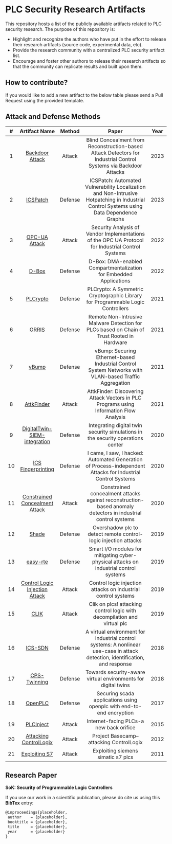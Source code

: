 # PLC Security Research Artifacts

This repository hosts a list of the publicly available artifacts related to PLC security research. The purpose of this repository is:

* Highlight and recognize the authors who have put in the effort to release their research artifacts (source code, experimental data, etc). 
* Provide the research community with a centralized PLC security artifact list.
* Encourage and foster other authors to release their research artifacts so that the community can replicate results and built upon them.

## How to contribute?

If you would like to add a new artifact to the below table please send a Pull Request using the provided template.

## Attack and Defense Methods

|  # |          Artifact Name         |     Method     |                                                             Paper                                                            | Year |
|:--:|:------------------------------:|:--------------:|:----------------------------------------------------------------------------------------------------------------------------:|:----:|
| 1 | [Backdoor Attack](https://github.com/scy-phy/backdoorCPSS23)                  | Attack         | Blind Concealment from Reconstruction-based Attack Detectors for Industrial Control Systems via Backdoor Attacks                                                                                           | 2023 |
| 2 | [ICSPatch](https://github.com/momalab/ICSPatch)                  | Defense         | ICSPatch: Automated Vulnerability Localization and Non-Intrusive Hotpatching in Industrial Control Systems using Data Dependence Graphs                                                                                           | 2023 |
| 3 | [OPC-UA Attack](https://github.com/scy-phy/OPC-UA-attacks-POC)                  | Attack         | Security Analysis of Vendor Implementations of the OPC UA Protocol for Industrial Control Systems                                                                                           | 2022 |
| 4  | [D-Box](https://github.com/RiS3-Lab/D-Box)                          | Defense | D-Box: DMA-enabled Compartmentalization for Embedded Applications                                                            | 2022 |
| 5  | [PLCrypto](https://github.com/PLCrypto/PLCrypto)                       | Defense | PLCrypto: A Symmetric Cryptographic Library for Programmable Logic Controllers                                               | 2021 |
| 6  | [ORRIS](https://github.com/momalab/orris)                          | Defense | Remote Non-Intrusive Malware Detection for PLCs based on Chain of Trust Rooted in Hardware                                   | 2021 |
| 7  | [vBump](https://github.com/scy-phy/vbump)                          | Defense | vBump: Securing Ethernet-based Industrial Control System Networks with VLAN-based Traffic Aggregation                     | 2021 |
| 8  | [AttkFinder](https://gitlab.com/jhcastel/attkfinder)                     | Attack         | AttkFinder: Discovering Attack Vectors in PLC Programs using Information Flow Analysis                                       | 2021 |
| 9  | [DigitalTwin-SIEM-integration](https://github.com/FrauThes/DigitalTwin-SIEM-integration)   | Defense | Integrating digital twin security simulations in the security operations center                                              | 2020 |
| 10  | [ICS Fingerprinting](https://github.com/momalab/ICS_research_resources)             | Defense | I came, I saw, I hacked: Automated Generation of Process-independent Attacks for Industrial Control Systems                  | 2020 |
| 11  | [Constrained Concealment Attack](https://github.com/scy-phy/ICS-Evasion-Attacks) | Attack         | Constrained concealment attacks against reconstruction-based anomaly detectors in industrial control systems                 | 2020 |
| 12  | [Shade](https://gitlab.com/hyunguk/plcdpi/)                          | Defense | Overshadow plc to detect remote control-logic injection attacks                                                              | 2019 |
| 13 | [easy-rte](https://github.com/PRETgroup/easy-rte)                       | Defense | Smart I/O modules for mitigating cyber-physical attacks on industrial control systems                                        | 2019 |
| 14 | [Control Logic Injection Attack](https://gitlab.com/hyunguk/control-logic-attack-datasets) | Attack         | Control logic injection attacks on industrial control systems                                                                | 2019 |
| 15 | [CLIK](https://gitlab.com/hyunguk/clik)                           | Attack         | Clik on plcs! attacking control logic with decompilation and virtual plc                                                     | 2019 |
| 16 | [ICS-SDN](https://github.com/Cyphysecurity/ICS-SDN)                        | Defense | A virtual environment for industrial control systems: A nonlinear use-case in attack detection, identification, and response | 2018 |
| 17 | [CPS-Twinning](https://github.com/sbaresearch/cps-twinning)                   | Defense | Towards security-aware virtual environments for digital twins                                                                | 2018 |
| 18 | [OpenPLC](https://github.com/thiagoralves/OpenPLC_v3)                        | Defense | Securing scada applications using openplc with end-to-end encryption                                                         | 2017 |
| 19 | [PLCInject](https://github.com/SCADACS/PLCinject)                      | Attack         | Internet-facing PLCs-a new back orifice                                                                                      | 2015 |
| 20 | [Attacking ControlLogix](https://drive.google.com/file/d/1Ch_1PvDYd1QYcdhZr9NhtpuSGcbnhW1v/view)         | Attack         | Project Basecamp–attacking ControlLogix                                                                                      | 2012 |
| 21 | [Exploiting S7](https://paper.bobylive.com/Meeting_Papers/BlackHat/USA-2011/BH_US11_Beresford_S7_PLCs_WP.pdf)                  | Attack         | Exploiting siemens simatic s7 plcs                                                                                           | 2011 |



## Research Paper

**SoK: Security of Programmable Logic Controllers** 

If you use our work in a scientific publication, please do cite us using this **BibTex** entry:
``` tex
@inproceedings{placeholder,
 author    = {placeholder},
 booktitle = {placeholder},
 title     = {placeholder},
 year      = {placeholder}
}
```
